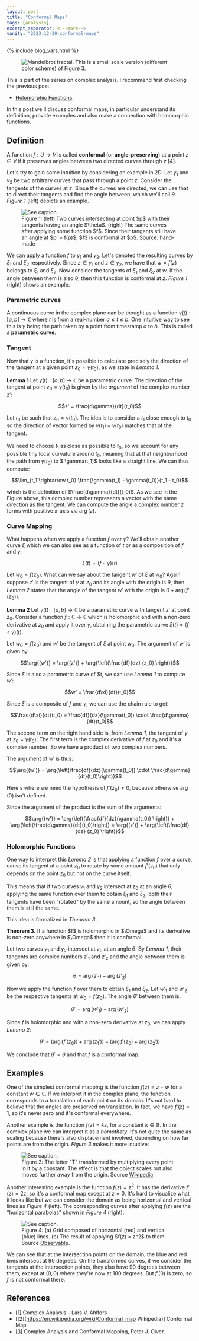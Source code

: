 ```yaml
---
layout: post
title: "Conformal Maps"
tags: [analysis]
excerpt_separator: <!--more-->
vanity: "2023-12-30-conformal-maps"
---
```


{% include blog_vars.html %}

<figure class="image_float_left">
  <img src="{{resources_path}}/thumbnail.png" alt="Mandelbrot fractal. This is a small scale version (different color scheme) of Figure 3." />
</figure>

This is part of the series on complex analysis. I recommend first checking the previous post:

* [Holomorphic Functions]({{blog}}/2023/12/21/holomorphic-functions.html).

In this post we'll discuss conformal maps, in particular understand its definition, provide examples and also make a connection with holomorphic functions.

<!--more-->

## Definition

A function $f: U \rightarrow V$ is called **conformal** (or **angle-preserving**) at a point $z \in V$ if it preserves angles between two directed curves through $z$ [4].

Let's try to gain some intuition by considering an example in 2D. Let $\gamma_1$ and $\gamma_2$ be two arbitrary curves that pass through a point $z$. Consider the tangents of the curves at $z$. Since the curves are directed, we can use that to direct their tangents and find the angle between, which we'll call $\theta$. *Figure 1* (left) depicts an example.

<figure class="center_children">
  <img src="{{resources_path}}/conformal-example.png" alt="See caption." />
  <figcaption>Figure 1: (left) Two curves intersecting at point $p$ with their tangents having an angle $\theta$. (right) The same curves after applying some function $f$. Since their tangents still have an angle at $p' = f(p)$, $f$ is conformal at $p$. Source: hand-made</figcaption>
</figure>

We can apply a function $f$ to $\gamma_1$ and $\gamma_2$. Let's denoted the resulting curves by $\xi_1$ and $\xi_2$ respectively. Since $z \in \gamma_1$ and $z \in \gamma_2$, we have that $w = f(z)$ belongs to $\xi_1$ and $\xi_2$. Now consider the tangents of $\xi_1$ and $\xi_2$ at $w$. If the angle between them is also $\theta$, then this function is conformal at $z$. *Figure 1* (right) shows an example.

### Parametric curves

A continuous curve in the complex plane can be thought as a function $\gamma(t): [a, b] \rightarrow \mathbb{C}$ where $t$ is from a real-number $a \le t \le b$. One intuitive way to see this is $\gamma$ being the path taken by a point from timestamp $a$ to $b$. This is called a **parametric curve**.

### Tangent

Now that $\gamma$ is a function, it's possible to calculate precisely the direction of the tangent at a given point $z_0 = \gamma(t_0)$, as we state in *Lemma 1*.

**Lemma 1** Let $\gamma(t): [a, b] \rightarrow \mathbb{C}$ be a parametric curve. The direction of the tangent at point $z_0 = \gamma(t_0)$ is given by the *argument* of the complex number $z'$:

$$z' = \frac{d\gamma}{dt}(t_0)$$

<proof>

Let $t_0$ be such that $z_0 = \gamma(t_0)$. The idea is to consider a $t_1$ close enough to $t_0$ so the direction of vector formed by $\gamma(t_1) - \gamma(t_0)$ matches that of the tangent.
<br /><br />
We need to choose $t_1$ as close as possible to $t_0$, so we account for any possible tiny local curvature around $t_0$, meaning that at that neighborhood the path from $\gamma(t_0)$ to $ \gamma(t_1)$ looks like a straight line. We can thus compute:

$$\lim_{t_1 \rightarrow t_0} \frac{\gamma(t_1) - \gamma(t_0)}{t_1 - t_0}$$

which is the definition of $\frac{d\gamma}{dt}(t_0)$. As we see in the Figure above, this complex number represents a vector with the same direction as the tangent. We can compute the angle a complex number $z$ forms with positive x-axis via $\arg{(z)}$.

</proof>

### Curve Mapping

What happens when we apply a function $f$ over $\gamma$? We'll obtain another curve $\xi$ which we can also see as a function of $t$ or as a composition of $f$ and $\gamma$:

$$\xi(t) = (f \circ \gamma)(t)$$

Let $w_0 = f(z_0)$. What can we say about the tangent $w'$ of $\xi$ at $w_0$? Again suppose $z'$ is the tangent of $\gamma$ at $z_0$ and its angle with the origin is $\theta$, then *Lemma 2* states that the angle of the tangent $w'$ with the origin is $\theta + \arg{(f'(z_0))}$.

**Lemma 2** Let $\gamma(t): [a, b] \rightarrow \mathbb{C}$ be a parametric curve with tangent $z'$ at point $z_0$. Consider a function $f: \mathbb{C} \rightarrow \mathbb{C}$ which is holomorphic and with a non-zero derivative at $z_0$ and apply it over $\gamma$, obtaining the parametric curve $\xi(t) = (f \circ \gamma)(t)$.

Let $w_0 = f(z_0)$ and $w'$ be the tangent of $\xi$ at point $w_0$. The argument of $w'$ is given by

$$\arg{(w')} = \arg{(z')} + \arg{\left(\frac{df}{dz} (z_0) \right)}$$

<proof>

Since $\xi$ is also a parametric curve of $t, we can use <i>Lemma 1</i> to compute $w'$:

$$w' = \frac{d\xi}{dt}(t_0)$$

Since $\xi$ is a composite of $f$ and $\gamma$, we can use the chain rule to get:

$$\frac{d\xi}{dt}(t_0) = \frac{df}{dz}(\gamma(t_0)) \cdot \frac{d\gamma}{dt}(t_0)$$

The second term on the right hand side is, from <i>Lemma 1</i>, the tangent of $\gamma$ at $z_0 = \gamma(t_0)$. The first term is the complex derivative of $f$ at $z_0$ and it's a complex number. So we have a product of two complex numbers.

The argument of $w'$ is thus:

$$\arg{(w')} = \arg{\left(\frac{df}{dz}(\gamma(t_0)) \cdot \frac{d\gamma}{dt}(t_0)\right)}$$

Here's where we need the hypothesis of $f'(z_0) \ne 0$, because otherwise $\arg (0)$ isn't defined.

Since the argument of the product is the sum of the arguments:

$$\arg{(w')} = \arg{\left(\frac{df}{dz}(\gamma(t_0)) \right)} + \arg{\left(\frac{d\gamma}{dt}(t_0)\right)} = \arg{(z')} + \arg{\left(\frac{df}{dz} (z_0) \right)}$$

</proof>


### Holomorphic Functions

One way to interpret this *Lemma 2* is that applying a function $f$ over a curve, cause its tangent at a point $z_0$ to rotate by some amount $f'(z_0)$ that only depends on the point $z_0$ but not on the curve itself.

This means that if two curves $\gamma_1$ and $\gamma_2$ intersect at $z_0$ at an angle $\theta$, applying the same function over them to obtain $\xi_1$ and $\xi_2$, both their tangents have been "rotated" by the same amount, so the angle between them is still the same.

This idea is formalized in *Theorem 3*.

<theorem>
<b>Theorem 3.</b> If a function $f$ is holomorphic in $\Omega$ and its derivative is non-zero anywhere in $\Omega$ then it is conformal.
</theorem>

<proof>

Let two curves $\gamma_1$ and $\gamma_2$ intersect at $z_0$ at an angle $\theta$. By <i>Lemma 1</i>, their tangents are complex numbers $z'_1$ and $z'_2$ and the angle between them is given by:

$$\theta = \arg{(z'_1)} - \arg{(z'_2)}$$

Now we apply the function $f$ over them to obtain $\xi_1$ and $\xi_2$. Let $w'_1$ and $w'_2$ be the respective tangents at $w_0 = f(z_0)$. The angle $\theta'$ between them is:

$$\theta' = \arg{(w'_1)} - \arg{(w'_2)}$$

Since $f$ is holomorphic and with a non-zero derivative at $z_0$, we can apply <i>Lemma 2</i>:

$$\theta' = (\arg{(f'(z_0))} + \arg{(z_1')}) - (\arg{f'(z_0)} + \arg{(z_2')})$$

We conclude that $\theta' = \theta$ and that $f$ is a conformal map.

</proof>

## Examples

One of the simplest conformal mapping is the function $f(z) = z + w$ for a constant $w \in \mathbb{C}$. If we interpret it in the complex plane, the function corresponds to a translation of each point on its domain. It's not hard to believe that the angles are preserved on translation. In fact, we have $f'(z) = 1$, so it's never zero and it's conformal everywhere.

Another example is the function $f(z) = kz$, for a constant $k \in \mathbb{R}$. In the complex plane we can interpret it as a *homothety*. It's not quite the same as scaling because there's also displacement involved, depending on how far points are from the origin. *Figure 3* makes it more intuitive:

<figure class="center_children">
  <img src="{{resources_path}}/homothety.png" alt="See caption." />
  <figcaption>Figure 3: The letter "T" transformed by multiplying every point in it by a constant. The effect is that the object scales but also moves further away from the origin. Source <a href="https://commons.wikimedia.org/wiki/File:Zentr-streck-T-e.svg">Wikipedia</a></figcaption>
</figure>

Another interesting example is the function $f(z) = z^2$. It has the derivative $f'(z) = 2z$, so it's a conformal map except at $z = 0$. It's hard to visualize what it looks like but we can consider the domain as being horizontal and vertical lines as *Figure 4* (left). The corresponding curves after applying $f(z)$ are the "horizontal parabolas" shown in *Figure 4* (right).

<figure class="center_children">
  <img src="{{resources_path}}/conformal-map-grid.png" alt="See caption." />
  <figcaption>Figure 4: (a) Grid composed of horizontal (red) and vertical (blue) lines. (b) The result of applying $f(z) = z^2$ to them. Source <a href="https://observablehq.com/d/4da21abcd4e93220">Observable</a>.</figcaption>
</figure>

We can see that at the intersection points on the domain, the blue and red lines intersect at 90 degrees. On the transformed curves, if we consider the tangents at the intersection points, they also have 90 degrees between them, except at $(0, 0)$ where they're now at 180 degrees. But $f'(0)$ is zero, so $f$ is not conformal there.

## References

* [1] Complex Analysis - Lars V. Ahlfors
* [[2](https://en.wikipedia.org/wiki/Conformal_map Wikipedia)] Conformal Map
* [[3](https://www-users.cse.umn.edu/~olver/ln_/cml.pdf)] Complex Analysis and Conformal Mapping, Peter J. Olver.
